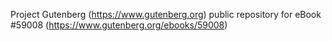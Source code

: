 Project Gutenberg (https://www.gutenberg.org) public repository for
eBook #59008 (https://www.gutenberg.org/ebooks/59008)
